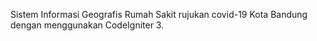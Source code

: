 Sistem Informasi Geografis Rumah Sakit rujukan covid-19 Kota Bandung dengan menggunakan CodeIgniter 3.
